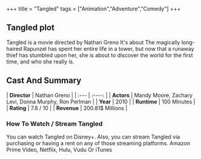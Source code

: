 +++
title = "Tangled"
tags = ["Animation","Adventure","Comedy"]
+++
## Tangled plot
Tangled is a movie directed by Nathan Greno It's about The magically long-haired Rapunzel has spent her entire life in a tower, but now that a runaway thief has stumbled upon her, she is about to discover the world for the first time, and who she really is.
## Cast And Summary
| **Director**      | Nathan Greno |
    | :---        |    :----:   |
    |  **Actors** | Mandy Moore, Zachary Levi, Donna Murphy, Ron Perlman |
    | **Year**   | 2010    |
    |  **Runtime** | 100 Minutes |
    |  **Rating** | 7.8 / 10 | 
    |  **Revenue** | 200.81$ Millions |
### How To Watch / Stream Tangled
You can watch Tangled on Disney+.
Also, you can stream Tangled via purchasing or having a rent on any of those streaming platforms.
Amazon Prime Video, Netflix, Hulu, Vudu Or iTunes